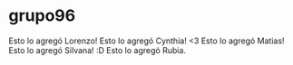 # grupo96
Esto lo agregó Lorenzo!
Esto lo agregó Cynthia! <3
Esto lo agregó Matias!
Esto lo agregó Silvana! :D
Esto lo agregó Rubia.